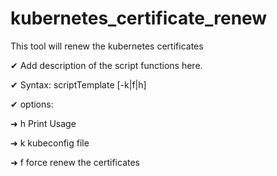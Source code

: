 # kubernetes_certificate_renew
This tool will renew the kubernetes certificates


✔ Add description of the script functions here.

✔ Syntax: scriptTemplate [-k|f|h]

✔ options:


➜  h     Print Usage

➜  k     kubeconfig file

➜  f     force renew the certificates
